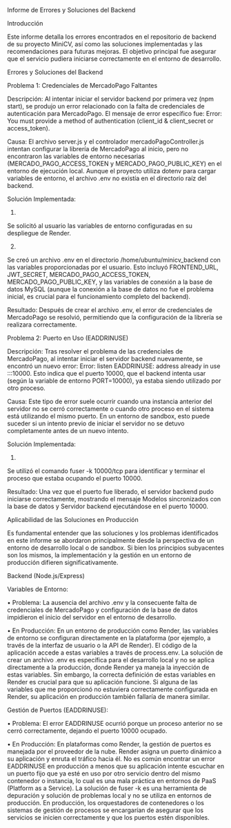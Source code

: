 Informe de Errores y Soluciones del Backend

Introducción

Este informe detalla los errores encontrados en el repositorio de backend de su proyecto MiniCV, así como las soluciones implementadas y las recomendaciones para futuras mejoras. El objetivo principal fue asegurar que el servicio pudiera iniciarse correctamente en el entorno de desarrollo.

Errores y Soluciones del Backend

Problema 1: Credenciales de MercadoPago Faltantes

Descripción: Al intentar iniciar el servidor backend por primera vez (npm start), se produjo un error relacionado con la falta de credenciales de autenticación para MercadoPago. El mensaje de error específico fue: Error: You must provide a method of authentication (client_id & client_secret or access_token).

Causa: El archivo server.js y el controlador mercadoPagoController.js intentan configurar la librería de MercadoPago al inicio, pero no encontraron las variables de entorno necesarias (MERCADO_PAGO_ACCESS_TOKEN y MERCADO_PAGO_PUBLIC_KEY) en el entorno de ejecución local. Aunque el proyecto utiliza dotenv para cargar variables de entorno, el archivo .env no existía en el directorio raíz del backend.

Solución Implementada:

1.
Se solicitó al usuario las variables de entorno configuradas en su despliegue de Render.

2.
Se creó un archivo .env en el directorio /home/ubuntu/minicv_backend con las variables proporcionadas por el usuario. Esto incluyó FRONTEND_URL, JWT_SECRET, MERCADO_PAGO_ACCESS_TOKEN, MERCADO_PAGO_PUBLIC_KEY, y las variables de conexión a la base de datos MySQL (aunque la conexión a la base de datos no fue el problema inicial, es crucial para el funcionamiento completo del backend).

Resultado: Después de crear el archivo .env, el error de credenciales de MercadoPago se resolvió, permitiendo que la configuración de la librería se realizara correctamente.

Problema 2: Puerto en Uso (EADDRINUSE)

Descripción: Tras resolver el problema de las credenciales de MercadoPago, al intentar iniciar el servidor backend nuevamente, se encontró un nuevo error: Error: listen EADDRINUSE: address already in use :::10000. Esto indica que el puerto 10000, que el backend intenta usar (según la variable de entorno PORT=10000), ya estaba siendo utilizado por otro proceso.

Causa: Este tipo de error suele ocurrir cuando una instancia anterior del servidor no se cerró correctamente o cuando otro proceso en el sistema está utilizando el mismo puerto. En un entorno de sandbox, esto puede suceder si un intento previo de iniciar el servidor no se detuvo completamente antes de un nuevo intento.

Solución Implementada:

1.
Se utilizó el comando fuser -k 10000/tcp para identificar y terminar el proceso que estaba ocupando el puerto 10000.

Resultado: Una vez que el puerto fue liberado, el servidor backend pudo iniciarse correctamente, mostrando el mensaje Modelos sincronizados con la base de datos y Servidor backend ejecutándose en el puerto 10000.

Aplicabilidad de las Soluciones en Producción

Es fundamental entender que las soluciones y los problemas identificados en este informe se abordaron principalmente desde la perspectiva de un entorno de desarrollo local o de sandbox. Si bien los principios subyacentes son los mismos, la implementación y la gestión en un entorno de producción difieren significativamente.

Backend (Node.js/Express)

Variables de Entorno:

•
Problema: La ausencia del archivo .env y la consecuente falta de credenciales de MercadoPago y configuración de la base de datos impidieron el inicio del servidor en el entorno de desarrollo.

•
En Producción: En un entorno de producción como Render, las variables de entorno se configuran directamente en la plataforma (por ejemplo, a través de la interfaz de usuario o la API de Render). El código de la aplicación accede a estas variables a través de process.env. La solución de crear un archivo .env es específica para el desarrollo local y no se aplica directamente a la producción, donde Render ya maneja la inyección de estas variables. Sin embargo, la correcta definición de estas variables en Render es crucial para que su aplicación funcione. Si alguna de las variables que me proporcionó no estuviera correctamente configurada en Render, su aplicación en producción también fallaría de manera similar.

Gestión de Puertos (EADDRINUSE):

•
Problema: El error EADDRINUSE ocurrió porque un proceso anterior no se cerró correctamente, dejando el puerto 10000 ocupado.

•
En Producción: En plataformas como Render, la gestión de puertos es manejada por el proveedor de la nube. Render asigna un puerto dinámico a su aplicación y enruta el tráfico hacia él. No es común encontrar un error EADDRINUSE en producción a menos que su aplicación intente escuchar en un puerto fijo que ya esté en uso por otro servicio dentro del mismo contenedor o instancia, lo cual es una mala práctica en entornos de PaaS (Platform as a Service). La solución de fuser -k es una herramienta de depuración y solución de problemas local y no se utiliza en entornos de producción. En producción, los orquestadores de contenedores o los sistemas de gestión de procesos se encargarían de asegurar que los servicios se inicien correctamente y que los puertos estén disponibles.

